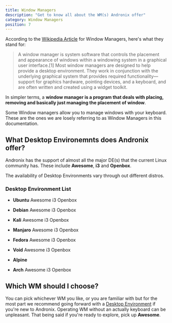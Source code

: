 ```yaml
---
title: Window Managers
description: "Get to know all about the WM(s) Andronix offer"
category: Window Managers
position: 7
---
```


According to the [Wikipedia Article](https://en.wikipedia.org/wiki/Window_manager) for Window Managers, here's what they stand for:

> A window manager is system software that controls the placement and appearance of windows within a windowing system in a graphical user interface.[1] Most window managers are designed to help provide a desktop environment. They work in conjunction with the underlying graphical system that provides required functionality—support for graphics hardware, pointing devices, and a keyboard, and are often written and created using a widget toolkit.

In simpler terms, a **window manager is a program that deals with placing, removing and basically just managing the placement of window**. 


<alert type="info">Some Window managers allow you to manage windows with your keyboard. These are the ones we are losely referring to as Window Managers in this documentation.</alert>

## What Desktop Environemnts does Andronix offer?

Andronix has the support of almost all the major DE(s) that the current Linux community has. These include **Awesome**, **i3** and **Openbox**.

<alert type="warning">The availability of Desktop Environments vary through out different distros.</alert>

### Desktop Environment List

- **Ubuntu** <badge>Awesome</badge> <badge>i3</badge> <badge>Openbox</badge>

- **Debian** <badge>Awesome</badge> <badge>i3</badge> <badge>Openbox</badge>

- **Kali** <badge>Awesome</badge> <badge>i3</badge> <badge>Openbox</badge>

- **Manjaro** <badge>Awesome</badge> <badge>i3</badge> <badge>Openbox</badge>

- **Fedora** <badge>Awesome</badge> <badge>i3</badge> <badge>Openbox</badge>

- **Void** <badge>Awesome</badge> <badge>i3</badge> <badge>Openbox</badge>

- **Alpine**

- **Arch** <badge>Awesome</badge> <badge>i3</badge> <badge>Openbox</badge>


## Which WM should I choose?


You can pick whichever WM you like, or you are familiar with but for the most part we recommend going forward with a [Desktop Environment](../desktop-enviroments) if you're new to Andronix. Operating WM without an actually keyboard can be unpleasant. That being said if you're ready to explore, pick up **Awesome**.



